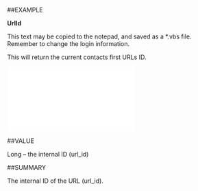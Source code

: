 
##EXAMPLE

**UrlId**

This text may be copied to the notepad, and saved as a *.vbs file. Remember to change the login information.

This will return the current contacts first URLs ID.

![](..\..\Examples\vbs\SOUrl.UrlId.vbs.txt)


##VALUE

Long – the internal ID (url_id)


##SUMMARY

The internal ID of the URL (url_id).

